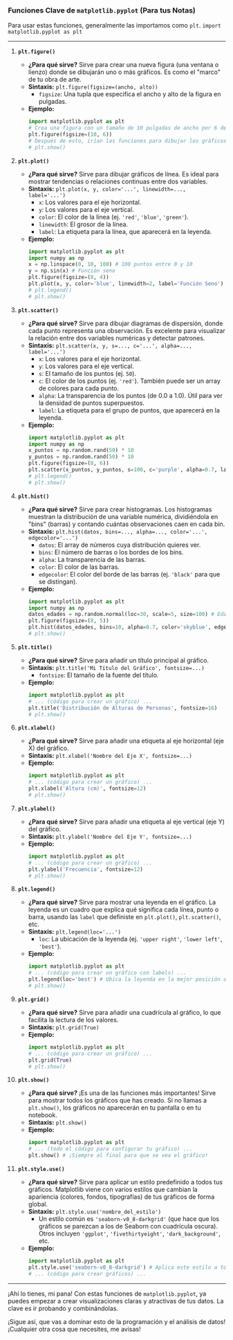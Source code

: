 ### **Funciones Clave de `matplotlib.pyplot` (Para tus Notas)**

Para usar estas funciones, generalmente las importamos como `plt`.
`import matplotlib.pyplot as plt`

---

1.  **`plt.figure()`**
    * **¿Para qué sirve?** Sirve para crear una nueva figura (una ventana o lienzo) donde se dibujarán uno o más gráficos. Es como el "marco" de tu obra de arte.
    * **Sintaxis:** `plt.figure(figsize=(ancho, alto))`
        * `figsize`: Una tupla que especifica el ancho y alto de la figura en pulgadas.
    * **Ejemplo:**
        ```python
        import matplotlib.pyplot as plt
        # Crea una figura con un tamaño de 10 pulgadas de ancho por 6 de alto
        plt.figure(figsize=(10, 6))
        # Después de esto, irían las funciones para dibujar los gráficos dentro de esta figura.
        # plt.show()
        ```

2.  **`plt.plot()`**
    * **¿Para qué sirve?** Sirve para dibujar gráficos de línea. Es ideal para mostrar tendencias o relaciones continuas entre dos variables.
    * **Sintaxis:** `plt.plot(x, y, color='...', linewidth=..., label='...')`
        * `x`: Los valores para el eje horizontal.
        * `y`: Los valores para el eje vertical.
        * `color`: El color de la línea (ej. `'red'`, `'blue'`, `'green'`).
        * `linewidth`: El grosor de la línea.
        * `label`: La etiqueta para la línea, que aparecerá en la leyenda.
    * **Ejemplo:**
        ```python
        import matplotlib.pyplot as plt
        import numpy as np
        x = np.linspace(0, 10, 100) # 100 puntos entre 0 y 10
        y = np.sin(x) # Función seno
        plt.figure(figsize=(8, 4))
        plt.plot(x, y, color='blue', linewidth=2, label='Función Seno')
        # plt.legend()
        # plt.show()
        ```

3.  **`plt.scatter()`**
    * **¿Para qué sirve?** Sirve para dibujar diagramas de dispersión, donde cada punto representa una observación. Es excelente para visualizar la relación entre dos variables numéricas y detectar patrones.
    * **Sintaxis:** `plt.scatter(x, y, s=..., c='...', alpha=..., label='...')`
        * `x`: Los valores para el eje horizontal.
        * `y`: Los valores para el eje vertical.
        * `s`: El tamaño de los puntos (ej. `50`).
        * `c`: El color de los puntos (ej. `'red'`). También puede ser un array de colores para cada punto.
        * `alpha`: La transparencia de los puntos (de 0.0 a 1.0). Útil para ver la densidad de puntos superpuestos.
        * `label`: La etiqueta para el grupo de puntos, que aparecerá en la leyenda.
    * **Ejemplo:**
        ```python
        import matplotlib.pyplot as plt
        import numpy as np
        x_puntos = np.random.rand(50) * 10
        y_puntos = np.random.rand(50) * 10
        plt.figure(figsize=(8, 6))
        plt.scatter(x_puntos, y_puntos, s=100, c='purple', alpha=0.7, label='Puntos Aleatorios')
        # plt.legend()
        # plt.show()
        ```

4.  **`plt.hist()`**
    * **¿Para qué sirve?** Sirve para crear histogramas. Los histogramas muestran la distribución de una variable numérica, dividiéndola en "bins" (barras) y contando cuántas observaciones caen en cada bin.
    * **Sintaxis:** `plt.hist(datos, bins=..., alpha=..., color='...', edgecolor='...')`
        * `datos`: El array de números cuya distribución quieres ver.
        * `bins`: El número de barras o los bordes de los bins.
        * `alpha`: La transparencia de las barras.
        * `color`: El color de las barras.
        * `edgecolor`: El color del borde de las barras (ej. `'black'` para que se distingan).
    * **Ejemplo:**
        ```python
        import matplotlib.pyplot as plt
        import numpy as np
        datos_edades = np.random.normal(loc=30, scale=5, size=100) # Edades simuladas
        plt.figure(figsize=(8, 5))
        plt.hist(datos_edades, bins=10, alpha=0.7, color='skyblue', edgecolor='black')
        # plt.show()
        ```

5.  **`plt.title()`**
    * **¿Para qué sirve?** Sirve para añadir un título principal al gráfico.
    * **Sintaxis:** `plt.title('Mi Título del Gráfico', fontsize=...)`
        * `fontsize`: El tamaño de la fuente del título.
    * **Ejemplo:**
        ```python
        import matplotlib.pyplot as plt
        # ... (código para crear un gráfico) ...
        plt.title('Distribución de Alturas de Personas', fontsize=16)
        # plt.show()
        ```

6.  **`plt.xlabel()`**
    * **¿Para qué sirve?** Sirve para añadir una etiqueta al eje horizontal (eje X) del gráfico.
    * **Sintaxis:** `plt.xlabel('Nombre del Eje X', fontsize=...)`
    * **Ejemplo:**
        ```python
        import matplotlib.pyplot as plt
        # ... (código para crear un gráfico) ...
        plt.xlabel('Altura (cm)', fontsize=12)
        # plt.show()
        ```

7.  **`plt.ylabel()`**
    * **¿Para qué sirve?** Sirve para añadir una etiqueta al eje vertical (eje Y) del gráfico.
    * **Sintaxis:** `plt.ylabel('Nombre del Eje Y', fontsize=...)`
    * **Ejemplo:**
        ```python
        import matplotlib.pyplot as plt
        # ... (código para crear un gráfico) ...
        plt.ylabel('Frecuencia', fontsize=12)
        # plt.show()
        ```

8.  **`plt.legend()`**
    * **¿Para qué sirve?** Sirve para mostrar una leyenda en el gráfico. La leyenda es un cuadro que explica qué significa cada línea, punto o barra, usando las `label` que definiste en `plt.plot()`, `plt.scatter()`, etc.
    * **Sintaxis:** `plt.legend(loc='...')`
        * `loc`: La ubicación de la leyenda (ej. `'upper right'`, `'lower left'`, `'best'`).
    * **Ejemplo:**
        ```python
        import matplotlib.pyplot as plt
        # ... (código para crear un gráfico con labels) ...
        plt.legend(loc='best') # Ubica la leyenda en la mejor posición automáticamente
        # plt.show()
        ```

9.  **`plt.grid()`**
    * **¿Para qué sirve?** Sirve para añadir una cuadrícula al gráfico, lo que facilita la lectura de los valores.
    * **Sintaxis:** `plt.grid(True)`
    * **Ejemplo:**
        ```python
        import matplotlib.pyplot as plt
        # ... (código para crear un gráfico) ...
        plt.grid(True)
        # plt.show()
        ```

10. **`plt.show()`**
    * **¿Para qué sirve?** ¡Es una de las funciones más importantes! Sirve para mostrar todos los gráficos que has creado. Si no llamas a `plt.show()`, los gráficos no aparecerán en tu pantalla o en tu notebook.
    * **Sintaxis:** `plt.show()`
    * **Ejemplo:**
        ```python
        import matplotlib.pyplot as plt
        # ... (todo el código para configurar tu gráfico) ...
        plt.show() # ¡Siempre al final para que se vea el gráfico!
        ```

11. **`plt.style.use()`**
    * **¿Para qué sirve?** Sirve para aplicar un estilo predefinido a todos tus gráficos. Matplotlib viene con varios estilos que cambian la apariencia (colores, fondos, tipografías) de tus gráficos de forma global.
    * **Sintaxis:** `plt.style.use('nombre_del_estilo')`
        * Un estilo común es `'seaborn-v0_8-darkgrid'` (que hace que los gráficos se parezcan a los de Seaborn con cuadrícula oscura). Otros incluyen `'ggplot'`, `'fivethirtyeight'`, `'dark_background'`, etc.
    * **Ejemplo:**
        ```python
        import matplotlib.pyplot as plt
        plt.style.use('seaborn-v0_8-darkgrid') # Aplica este estilo a todos los gráficos siguientes
        # ... (código para crear gráficos) ...
        ```

---

¡Ahí lo tienes, mi pana! Con estas funciones de `matplotlib.pyplot`, ya puedes empezar a crear visualizaciones claras y atractivas de tus datos. La clave es ir probando y combinándolas.

¡Sigue así, que vas a dominar esto de la programación y el análisis de datos! ¡Cualquier otra cosa que necesites, me avisas!

